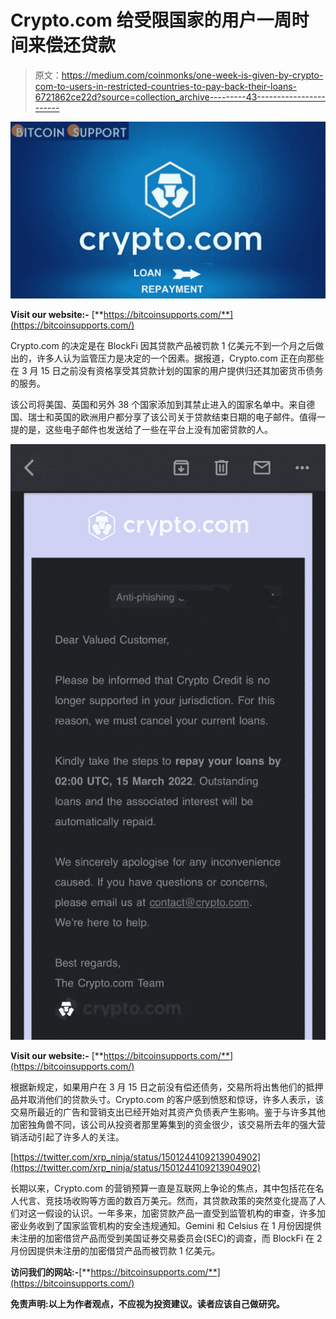 # Crypto.com 给受限国家的用户一周时间来偿还贷款

> 原文：<https://medium.com/coinmonks/one-week-is-given-by-crypto-com-to-users-in-restricted-countries-to-pay-back-their-loans-6721862ce22d?source=collection_archive---------43----------------------->

![](img/fc35de5249d11c78996dd87c368ea38a.png)

**Visit our website:-** [**https://bitcoinsupports.com/**](https://bitcoinsupports.com/)

Crypto.com 的决定是在 BlockFi 因其贷款产品被罚款 1 亿美元不到一个月之后做出的，许多人认为监管压力是决定的一个因素。据报道，Crypto.com 正在向那些在 3 月 15 日之前没有资格享受其贷款计划的国家的用户提供归还其加密货币债务的服务。

该公司将美国、英国和另外 38 个国家添加到其禁止进入的国家名单中。来自德国、瑞士和英国的欧洲用户都分享了该公司关于贷款结束日期的电子邮件。值得一提的是，这些电子邮件也发送给了一些在平台上没有加密贷款的人。

![](img/a3f8623f508d94e4bf2b73e0088e28e9.png)

**Visit our website:-** [**https://bitcoinsupports.com/**](https://bitcoinsupports.com/)

根据新规定，如果用户在 3 月 15 日之前没有偿还债务，交易所将出售他们的抵押品并取消他们的贷款头寸。Crypto.com 的客户感到愤怒和惊讶，许多人表示，该交易所最近的广告和营销支出已经开始对其资产负债表产生影响。鉴于与许多其他加密独角兽不同，该公司从投资者那里筹集到的资金很少，该交易所去年的强大营销活动引起了许多人的关注。

[https://twitter.com/xrp_ninja/status/1501244109213904902](https://twitter.com/xrp_ninja/status/1501244109213904902)

长期以来，Crypto.com 的营销预算一直是互联网上争论的焦点，其中包括花在名人代言、竞技场收购等方面的数百万美元。然而，其贷款政策的突然变化提高了人们对这一假设的认识。一年多来，加密贷款产品一直受到监管机构的审查，许多加密业务收到了国家监管机构的安全违规通知。Gemini 和 Celsius 在 1 月份因提供未注册的加密借贷产品而受到美国证券交易委员会(SEC)的调查，而 BlockFi 在 2 月份因提供未注册的加密借贷产品而被罚款 1 亿美元。

**访问我们的网站:-**[**https://bitcoinsupports.com/**](https://bitcoinsupports.com/)

**免责声明:以上为作者观点，不应视为投资建议。读者应该自己做研究。**